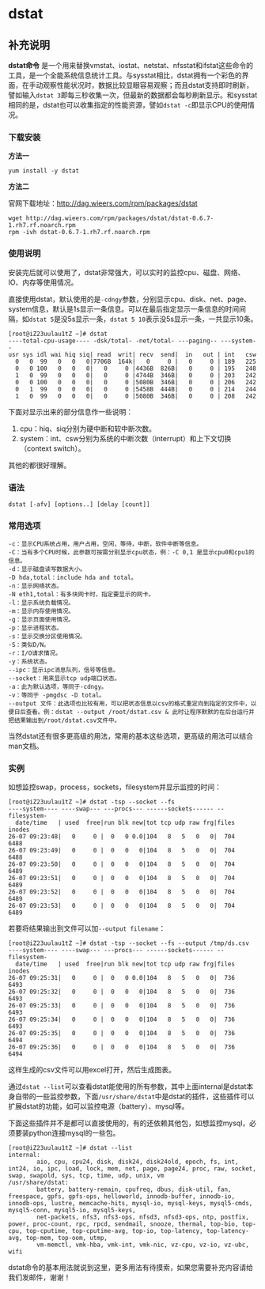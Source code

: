# **dstat**

## 补充说明

**dstat命令** 是一个用来替换vmstat、iostat、netstat、nfsstat和ifstat这些命令的工具，是一个全能系统信息统计工具。与sysstat相比，dstat拥有一个彩色的界面，在手动观察性能状况时，数据比较显眼容易观察；而且dstat支持即时刷新，譬如输入`dstat 3`即每三秒收集一次，但最新的数据都会每秒刷新显示。和sysstat相同的是，dstat也可以收集指定的性能资源，譬如`dstat -c`即显示CPU的使用情况。

### 下载安装  

 **方法一** 

```
yum install -y dstat
```

 **方法二** 

官网下载地址：http://dag.wieers.com/rpm/packages/dstat

```
wget http://dag.wieers.com/rpm/packages/dstat/dstat-0.6.7-1.rh7.rf.noarch.rpm
rpm -ivh dstat-0.6.7-1.rh7.rf.noarch.rpm
```

### 使用说明  

安装完后就可以使用了，dstat非常强大，可以实时的监控cpu、磁盘、网络、IO、内存等使用情况。

直接使用dstat，默认使用的是`-cdngy`参数，分别显示cpu、disk、net、page、system信息，默认是1s显示一条信息。可以在最后指定显示一条信息的时间间隔，如`dstat 5`是没5s显示一条，`dstat 5 10`表示没5s显示一条，一共显示10条。

```
[root@iZ23uulau1tZ ~]# dstat
----total-cpu-usage---- -dsk/total- -net/total- ---paging-- ---system--
usr sys idl wai hiq siq| read  writ| recv  send|  in   out | int   csw
  0   0  99   0   0   0|7706B  164k|   0     0 |   0     0 | 189   225
  0   0 100   0   0   0|   0     0 |4436B  826B|   0     0 | 195   248
  1   0  99   0   0   0|   0     0 |4744B  346B|   0     0 | 203   242
  0   0 100   0   0   0|   0     0 |5080B  346B|   0     0 | 206   242
  0   1  99   0   0   0|   0     0 |5458B  444B|   0     0 | 214   244
  1   0  99   0   0   0|   0     0 |5080B  346B|   0     0 | 208   242
```

下面对显示出来的部分信息作一些说明：

1.  cpu：hiq、siq分别为硬中断和软中断次数。
2.  system：int、csw分别为系统的中断次数（interrupt）和上下文切换（context switch）。

其他的都很好理解。

### 语法  

```
dstat [-afv] [options..] [delay [count]]
```

### 常用选项  

```
-c：显示CPU系统占用，用户占用，空闲，等待，中断，软件中断等信息。
-C：当有多个CPU时候，此参数可按需分别显示cpu状态，例：-C 0,1 是显示cpu0和cpu1的信息。
-d：显示磁盘读写数据大小。
-D hda,total：include hda and total。
-n：显示网络状态。
-N eth1,total：有多块网卡时，指定要显示的网卡。
-l：显示系统负载情况。
-m：显示内存使用情况。
-g：显示页面使用情况。
-p：显示进程状态。
-s：显示交换分区使用情况。
-S：类似D/N。
-r：I/O请求情况。
-y：系统状态。
--ipc：显示ipc消息队列，信号等信息。
--socket：用来显示tcp udp端口状态。
-a：此为默认选项，等同于-cdngy。
-v：等同于 -pmgdsc -D total。
--output 文件：此选项也比较有用，可以把状态信息以csv的格式重定向到指定的文件中，以便日后查看。例：dstat --output /root/dstat.csv & 此时让程序默默的在后台运行并把结果输出到/root/dstat.csv文件中。
```

当然dstat还有很多更高级的用法，常用的基本这些选项，更高级的用法可以结合man文档。

### 实例  

如想监控swap，process，sockets，filesystem并显示监控的时间：

```
[root@iZ23uulau1tZ ~]# dstat -tsp --socket --fs
----system---- ----swap--- ---procs--- ------sockets------ --filesystem-
  date/time   | used  free|run blk new|tot tcp udp raw frg|files  inodes
26-07 09:23:48|   0     0 |  0   0 0.0|104   8   5   0   0|  704   6488
26-07 09:23:49|   0     0 |  0   0   0|104   8   5   0   0|  704   6488
26-07 09:23:50|   0     0 |  0   0   0|104   8   5   0   0|  704   6489
26-07 09:23:51|   0     0 |  0   0   0|104   8   5   0   0|  704   6489
26-07 09:23:52|   0     0 |  0   0   0|104   8   5   0   0|  704   6489
26-07 09:23:53|   0     0 |  0   0   0|104   8   5   0   0|  704   6489
```

若要将结果输出到文件可以加`--output filename`：

```
[root@iZ23uulau1tZ ~]# dstat -tsp --socket --fs --output /tmp/ds.csv
----system---- ----swap--- ---procs--- ------sockets------ --filesystem-
  date/time   | used  free|run blk new|tot tcp udp raw frg|files  inodes
26-07 09:25:31|   0     0 |  0   0 0.0|104   8   5   0   0|  736   6493
26-07 09:25:32|   0     0 |  0   0   0|104   8   5   0   0|  736   6493
26-07 09:25:33|   0     0 |  0   0   0|104   8   5   0   0|  736   6493
26-07 09:25:34|   0     0 |  0   0   0|104   8   5   0   0|  736   6493
26-07 09:25:35|   0     0 |  0   0   0|104   8   5   0   0|  736   6494
26-07 09:25:36|   0     0 |  0   0   0|104   8   5   0   0|  736   6494
```

这样生成的csv文件可以用excel打开，然后生成图表。

通过`dstat --list`可以查看dstat能使用的所有参数，其中上面internal是dstat本身自带的一些监控参数，下面`/usr/share/dstat`中是dstat的插件，这些插件可以扩展dstat的功能，如可以监控电源（battery）、mysql等。

下面这些插件并不是都可以直接使用的，有的还依赖其他包，如想监控mysql，必须要装python连接mysql的一些包。

```
[root@iZ23uulau1tZ ~]# dstat --list
internal:
        aio, cpu, cpu24, disk, disk24, disk24old, epoch, fs, int, int24, io, ipc, load, lock, mem, net, page, page24, proc, raw, socket, swap, swapold, sys, tcp, time, udp, unix, vm
/usr/share/dstat:
        battery, battery-remain, cpufreq, dbus, disk-util, fan, freespace, gpfs, gpfs-ops, helloworld, innodb-buffer, innodb-io, innodb-ops, lustre, memcache-hits, mysql-io, mysql-keys, mysql5-cmds, mysql5-conn, mysql5-io, mysql5-keys,
        net-packets, nfs3, nfs3-ops, nfsd3, nfsd3-ops, ntp, postfix, power, proc-count, rpc, rpcd, sendmail, snooze, thermal, top-bio, top-cpu, top-cputime, top-cputime-avg, top-io, top-latency, top-latency-avg, top-mem, top-oom, utmp,
        vm-memctl, vmk-hba, vmk-int, vmk-nic, vz-cpu, vz-io, vz-ubc, wifi
```

dstat命令的基本用法就说到这里，更多用法有待摸索，如果您需要补充内容请给我们发邮件，谢谢！


<!-- Linux命令行搜索引擎：https://jaywcjlove.github.io/linux-command/ -->